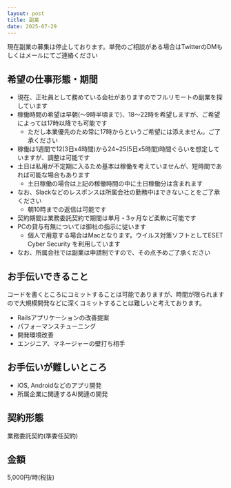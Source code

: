 ```yaml
---
layout: post
title: 副業
date: 2025-07-29
---
```


現在副業の募集は停止しております。単発のご相談がある場合はTwitterのDMもしくはメールにてご連絡ください


## 希望の仕事形態・期間

- 現在、正社員として務めている会社がありますのでフルリモートの副業を探しています
- 稼働時間の希望は早朝(〜9時半頃まで)、18〜22時を希望しますが、ご希望によっては17時以降でも可能です
  - ただし本業優先のため常に17時からというご希望には添えません。ご了承ください
- 稼働は1週間で12(3日x4時間)から24~25(5日x5時間)時間ぐらいを想定していますが、調整は可能です
- 土日は私用が不定期に入るため基本は稼働を考えていませんが、短時間であれば可能な場合もあります
  - 土日稼働の場合は上記の稼働時間の中に土日稼働分は含まれます
- なお、Slackなどのレスポンスは所属会社の勤務中はできないことをご了承ください
  - 朝10時までの返信は可能です
- 契約期間は業務委託契約で期間は単月・3ヶ月など柔軟に可能です
- PCの貸与有無については御社の指示に従います
  - 個人で用意する場合はMacとなります。ウイルス対策ソフトとしてESET Cyber Security を利用しています
- なお、所属会社では副業は申請制ですので、その点予めご了承ください

## お手伝いできること

コードを書くところにコミットすることは可能でありますが、時間が限られますので大規模開発などに深くコミットすることは難しいと考えております。  

- Railsアプリケーションの改善提案
- パフォーマンスチューニング
- 開発環境改善
- エンジニア、マネージャーの壁打ち相手

## お手伝いが難しいところ

- iOS, Androidなどのアプリ開発
- 所属企業に関連するAI関連の開発

## 契約形態

業務委託契約(準委任契約)

## 金額

5,000円/時(税抜)
